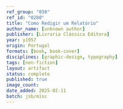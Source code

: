 ```yaml
---
ref_group: "030"
ref_id: "0280"
title: "Como Redigir um Relatório"
author_name: [unknown author]
publisher: [Livraria Clássica Editora]
year: y1957
origin: Portugal
formats: [book, book-cover]
disciplines: [graphic-design, typography]
tags: [non-fiction]
layout: artifact
status: complete
published: true
image_count:
date_added: 2025-02-11
batch: jsb/misc
---
```

